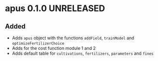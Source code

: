 # apus 0.1.0 UNRELEASED

## Added
* Adds `apus` object with the functions `addField`, `trainModel` and `optimizeFertilizerChoice`
* Adds for the cost function module 1 and 2
* Adds default table for `cultivations`, `fertilizers`, `parameters` and `fines`
